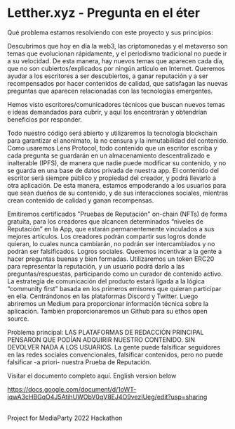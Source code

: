 # Letther.xyz - Pregunta en el éter <br />
Qué problema estamos resolviendo con este proyecto y sus principios:

Descubrimos que hoy en día la web3, las criptomonedas y el metaverso son temas que evolucionan rápidamente, y el periodismo tradicional no puede ir a su velocidad. De esta manera, hay nuevos temas que aparecen cada día, que no son cubiertos/explicados por ningún artículo en Internet. Queremos ayudar a los escritores a ser descubiertos, a ganar reputación y a ser recompensados por hacer contenidos de calidad, que satisfagan las nuevas preguntas que aparecen relacionadas con las tecnologías emergentes.

Hemos visto escritores/comunicadores técnicos que buscan nuevos temas e ideas demandados para cubrir, y aquí los encontrarán y obtendrían beneficios por responder.

Todo nuestro código será abierto y utilizaremos la tecnología blockchain para garantizar el anonimato, la no censura y la inmutabilidad del contenido. Como usaremos Lens Protocol, todo contenido que un escritor escriba y cada pregunta se guardarán en un almacenamiento descentralizado e inalterable (IPFS), de manera que nadie puede modificar su contenido, y no se guarda en una base de datos privada de nuestra app. El contenido del escritor será siempre público y propiedad del creador, y podrá llevarlo a otra aplicación. De esta manera, estamos empoderando a los usuarios para que sean dueños de su contenido, y de sus interacciones sociales, mientras crean contenido de calidad y ganan recompensas.

Emitiremos certificados "Pruebas de Reputación" on-chain (NFTs) de forma gratuita, para los creadores que alcancen determinados “niveles de Reputación” en la App, que estarán permanentemente vinculados a sus mejores artículos. Los creadores podrán compartir sus logros donde quieran, lo cuales nunca cambiarán, no podrán ser intercambiados y no podrán ser falsificados. Logros sociales. Queremos incentivar a la gente a hacer preguntas buenas y bien formadas. Utilizaremos un token ERC20 para representar la reputación, y un usuario podrá darlo a las preguntas/respuestas, participando como un curador de contenido activo. La estrategia de comunicación del producto estará ligada a la lógica “community first" basada en los primeros emisores que quieran participar en ella. Centrándonos en las plataformas Discord y Twitter. Luego abriremos un Medium para proporcionar información técnica sobre la aplicación. También proporcionaremos un Github para su ethos open source.

Problema principal: LAS PLATAFORMAS DE REDACCIÓN PRINCIPAL PENSARON QUE PODÍAN ADQUIRIR NUESTRO CONTENIDO. SIN DEVOLVER NADA A LOS USUARIOS. La gente puede falsificar seguidores en las redes sociales convencionales, falsificar contenidos, pero no puede falsificar -a priori- nuestra Prueba de Reputación.

Visitar el documento completo aquí. English version below

https://docs.google.com/document/d/1oWT-iqwA3cHBGqO4J5AtihUWObV0qV8EJ4O9vezIUeg/edit?usp=sharing 

<br />
Project for MediaParty 2022 Hackathon
